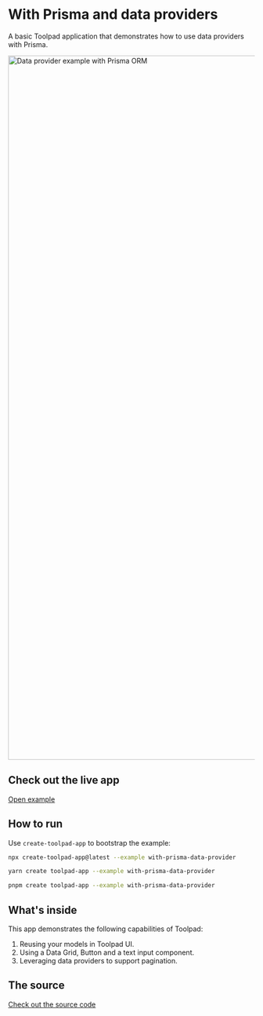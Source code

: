 # With Prisma and data providers

<p class="description">A basic Toolpad application that demonstrates how to use data providers with Prisma.</p>

<a href="https://mui-toolpad-with-prisma-data-provider-production.up.railway.app/prod/pages/crud" target="_blank">
  <img src="https://mui.com/static/toolpad/marketing/with-prisma-data-provider.png" alt="Data provider example with Prisma ORM" style="aspect-ratio: 25/13;" width="1435">
</a>

## Check out the live app

[Open example](https://mui-toolpad-with-prisma-data-provider-production.up.railway.app/prod/pages/crud)

## How to run

Use `create-toolpad-app` to bootstrap the example:

```bash
npx create-toolpad-app@latest --example with-prisma-data-provider
```

```bash
yarn create toolpad-app --example with-prisma-data-provider
```

```bash
pnpm create toolpad-app --example with-prisma-data-provider
```

## What's inside

This app demonstrates the following capabilities of Toolpad:

1. Reusing your models in Toolpad UI.
2. Using a Data Grid, Button and a text input component.
3. Leveraging data providers to support pagination.

## The source

[Check out the source code](https://github.com/mui/mui-toolpad/tree/master/examples/with-prisma-data-provider)
